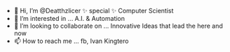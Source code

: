 - 👋 Hi, I’m @Deatthzlicer ✨ special ✨  Computer Scientist 
- 👀 I’m interested in ... A.I. & Automation
- 💞️ I’m looking to collaborate on ... Innovative Ideas that lead the here and now 
- 📫 How to reach me ... fb, Ivan Kingtero

<!---
Deatthzlicer/Deatthzlicer is  ✨ special ✨  Computer Scientist 
--->
